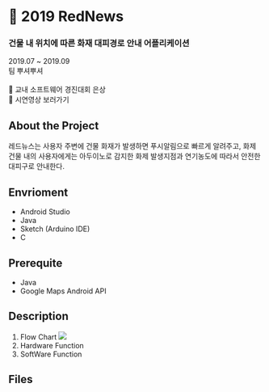 # 🧯 2019 RedNews
### 건물 내 위치에 따른 화재 대피경로 안내 어플리케이션
2019.07 ~ 2019.09 <br/>
팀 뿌셔뿌셔 <br/><br/>
🏅 교내 소프트웨어 경진대회 은상 <br/>
👀 시연영상 보러가기
## About the Project
레드뉴스는 사용자 주변에 건물 화재가 발생하면 푸시알림으로 빠르게 알려주고, 화제 건물 내의 사용자에게는 아두이노로 감지한 화제 발생지점과 연기농도에 따라서 안전한 대피구로 안내한다. <br/>
## Envrioment
* Android Studio
* Java
* Sketch (Arduino IDE)
* C
## Prerequite
* Java
* Google Maps Android API
## Description
1. Flow Chart
<img src="![image](https://user-images.githubusercontent.com/69140802/170865414-47486423-2a77-40b3-9000-cef5b92b2be6.png)
"/><br/>
2. Hardware Function
3. SoftWare Function
## Files


